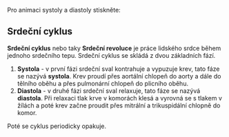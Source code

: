 <div class="w3-row">
<div class="w3-half">

Pro animaci systoly a diastoly stiskněte:
<bdl-animate-control id="id4" speedfactor="50" segments="14;29" segmentlabels="systola;diastola"></bdl-animate-control>

<bdl-animate-gif fromid="id4" src="heart.gif"></bdl-animate-gif>

</div>
<div class="w3-half">

## Srdeční cyklus

**Srdeční cyklus** nebo taky **Srdeční revoluce** je práce lidského srdce během jednoho srdečního tepu. Srdeční cyklus se skládá z dvou základních fází.

1. **Systola** - v první fázi srdeční sval kontrahuje a vypuzuje krev, tato fáze se nazývá **systola**. Krev proudí přes aortální chlopeň do aorty a dále do tělního oběhu a přes pulmonární chlopeň do plicního oběhu.
2. **Diastola** - v druhé fázi srdeční sval relaxuje, tato fáze se nazývá **diastola**. Při relaxaci tlak krve v komorách klesá a vyrovná se s tlakem v žílách a poté krev začne proudit přes mitrální a trikuspidální chlopně do komor. 

Poté se cyklus periodicky opakuje.
<bdl-quiz question="V průběhu diastoly se otevírají které chlopně:"
  answers="aortální a pulmonární chlopně|
           mitrální a trikuspidální chlopně"
  correctoptions="false|
           true"           
  explanations="aortální a pulmonární chlopně se v průběhu diastoly zavírají|
  mitrální a trikuspidální chlopně se v průběhu diastoly otvírají">
</bdl-quiz> 

</div>
</div>


